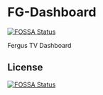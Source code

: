 # FG-Dashboard
[![FOSSA Status](https://app.fossa.com/api/projects/git%2Bgithub.com%2FJayco-Design%2FFG-Dashboard.svg?type=shield)](https://app.fossa.com/projects/git%2Bgithub.com%2FJayco-Design%2FFG-Dashboard?ref=badge_shield)

Fergus TV Dashboard


## License
[![FOSSA Status](https://app.fossa.com/api/projects/git%2Bgithub.com%2FJayco-Design%2FFG-Dashboard.svg?type=large)](https://app.fossa.com/projects/git%2Bgithub.com%2FJayco-Design%2FFG-Dashboard?ref=badge_large)